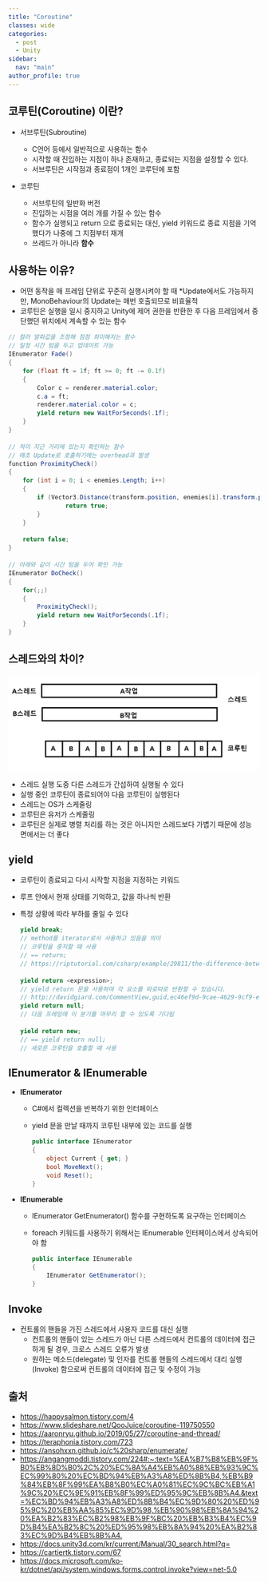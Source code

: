 ```yaml
---
title: "Coroutine"
classes: wide
categories: 
  - post
  - Unity
sidebar:
  nav: "main"
author_profile: true
---
```

   
## 코루틴(Coroutine) 이란?

* 서브루틴(Subroutine)
   - C언어 등에서 일반적으로 사용하는 함수
   - 시작할 때 진입하는 지점이 하나 존재하고, 종료되는 지점을 설정할 수 있다.
   - 서브루틴은 시작점과 종료점이 1개인 코루틴에 포함

* 코루틴
  - 서브루틴의 일반화 버전
  - 진입하는 시점을 여러 개를 가질 수 있는 함수
  - 함수가 실행되고 return 으로 종료되는 대신, yield 키워드로 종료 지점을 기억했다가 나중에 그 지점부터 재개
  - 쓰레드가 아니라 **함수**

## 사용하는 이유?
* 어떤 동작을 매 프레임 단위로 꾸준히 실행시켜야 할 때
  *Update에서도 가능하지만, MonoBehaviour의 Update는 매번 호출되므로 비효율적
* 코루틴은 실행을 일시 중지하고 Unity에 제어 권한을 반환한 후 다음 프레임에서 중단했던 위치에서 계속할 수 있는 함수

```csharp
// 컬러 알파값을 조정해 점점 희미해지는 함수
// 일정 시간 텀을 두고 업데이트 가능
IEnumerator Fade() 
{
    for (float ft = 1f; ft >= 0; ft -= 0.1f) 
    {
        Color c = renderer.material.color;
        c.a = ft;
        renderer.material.color = c;
        yield return new WaitForSeconds(.1f);
    }
}

// 적이 지근 거리에 있는지 확인하는 함수
// 매초 Update로 호출하기에는 overhead과 발생
function ProximityCheck() 
{
    for (int i = 0; i < enemies.Length; i++)
    {
        if (Vector3.Distance(transform.position, enemies[i].transform.position) < dangerDistance) {
                return true;
        }
    }
    
    return false;
}

// 아래와 같이 시간 텀을 두어 확인 가능
IEnumerator DoCheck() 
{
    for(;;) 
    {
        ProximityCheck();
        yield return new WaitForSeconds(.1f);
    }
}
```

## 스레드와의 차이?

![post_thumbnail](/assets/images/코루틴.png)

* 스레드 실행 도중 다른 스레드가 간섭하여 실행될 수 있다
* 실행 중인 코루틴이 종료되어야 다음 코루틴이 실행된다
* 스레드는 OS가 스케줄링
* 코루틴은 유저가 스케줄링
* 코루틴은 실제로 병렬 처리를 하는 것은 아니지만 스레드보다 가볍기 때문에 성능 면에서는 더 좋다

## yield
* 코루틴이 종료되고 다시 시작할 지점을 지정하는 키워드
* 루프 안에서 현재 상태를 기억하고, 값을 하나씩 반환
* 특정 상황에 따라 부하를 줄일 수 있다

  ```csharp
  yield break;
  // method를 iterator로서 사용하고 있음을 의미
  // 코루틴을 중지할 때 사용
  // == return;
  // https://riptutorial.com/csharp/example/29811/the-difference-between-break-and-yield-break

  yield return <expression>;
  // yield return 문을 사용하여 각 요소를 따로따로 반환할 수 있습니다.
  // http://davidgiard.com/CommentView,guid,ec46ef9d-9cae-4629-9cf9-e10c20d795ef.aspx
  yield return null;
  // 다음 프레임에 이 분기를 마무리 할 수 있도록 기다림

  yield return new;
  // == yield return null;
  // 새로운 코루틴을 호출할 때 사용
  ```

## IEnumerator & IEnumerable

* **IEnumerator**
  - C#에서 컬렉션을 반복하기 위한 인터페이스
  - yield 문을 만날 때까지 코루틴 내부에 있는 코드를 실행

    ```csharp
    public interface IEnumerator
    {
        object Current { get; }
        bool MoveNext();
        void Reset();
    }
    ```
* **IEnumerable**
  - IEnumerator GetEnumerator() 함수를 구현하도록 요구하는 인터페이스
  - foreach 키워드를 사용하기 위해서는 IEnumerable 인터페이스에서 상속되어야 함

    ```csharp
    public interface IEnumerable
    {
        IEnumerator GetEnumerator();
    }
    ```

## Invoke
* 컨트롤의 핸들을 가진 스레드에서 사용자 코드를 대신 실행
  * 컨트롤의 핸들이 있는 스레드가 아닌 다른 스레드에서 컨트롤의 데이터에 접근하게 될 경우, 크로스 스레드 오류가 발생
  * 원하는 메소드(delegate) 및 인자를 컨트롤 핸들의 스레드에서 대리 실행(Invoke) 함으로써 컨트롤의 데이터에 접근 및 수정이 가능
  
## 출처
* <https://happysalmon.tistory.com/4>  
* <https://www.slideshare.net/QooJuice/coroutine-119750550>
* <https://aaronryu.github.io/2019/05/27/coroutine-and-thread/>
* <https://teraphonia.tistory.com/723>
* <https://ansohxxn.github.io/c%20sharp/enumerate/>
* <https://angangmoddi.tistory.com/224#:~:text=%EA%B7%B8%EB%9F%B0%EB%8D%B0%2C%20%EC%8A%A4%EB%A0%88%EB%93%9C%EC%99%80%20%EC%BD%94%EB%A3%A8%ED%8B%B4,%EB%B9%84%EB%8F%99%EA%B8%B0%EC%A0%81%EC%9C%BC%EB%A1%9C%20%EC%9E%91%EB%8F%99%ED%95%9C%EB%8B%A4.&text=%EC%BD%94%EB%A3%A8%ED%8B%B4%EC%9D%80%20%ED%95%9C%20%EB%AA%85%EC%9D%98,%EB%90%98%EB%8A%94%20%EA%B2%83%EC%B2%98%EB%9F%BC%20%EB%B3%B4%EC%9D%B4%EA%B2%8C%20%ED%95%98%EB%8A%94%20%EA%B2%83%EC%9D%B4%EB%8B%A4.>
* <https://docs.unity3d.com/kr/current/Manual/30_search.html?q=>
* <https://cartiertk.tistory.com/67>
* <https://docs.microsoft.com/ko-kr/dotnet/api/system.windows.forms.control.invoke?view=net-5.0>